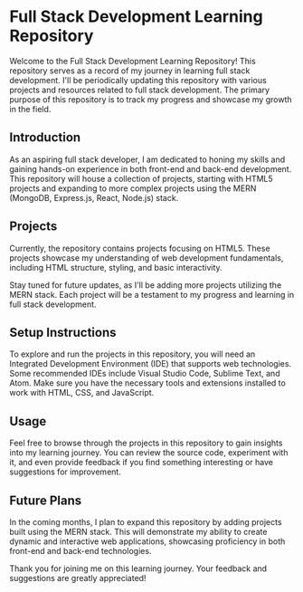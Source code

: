 # Full Stack Development Learning Repository

Welcome to the Full Stack Development Learning Repository! This repository serves as a record of my journey in learning full stack development. I'll be periodically updating this repository with various projects and resources related to full stack development. The primary purpose of this repository is to track my progress and showcase my growth in the field.


## Introduction

As an aspiring full stack developer, I am dedicated to honing my skills and gaining hands-on experience in both front-end and back-end development. This repository will house a collection of projects, starting with HTML5 projects and expanding to more complex projects using the MERN (MongoDB, Express.js, React, Node.js) stack.

## Projects

Currently, the repository contains projects focusing on HTML5. These projects showcase my understanding of web development fundamentals, including HTML structure, styling, and basic interactivity.

Stay tuned for future updates, as I'll be adding more projects utilizing the MERN stack. Each project will be a testament to my progress and learning in full stack development.

## Setup Instructions

To explore and run the projects in this repository, you will need an Integrated Development Environment (IDE) that supports web technologies. Some recommended IDEs include Visual Studio Code, Sublime Text, and Atom. Make sure you have the necessary tools and extensions installed to work with HTML, CSS, and JavaScript.

## Usage

Feel free to browse through the projects in this repository to gain insights into my learning journey. You can review the source code, experiment with it, and even provide feedback if you find something interesting or have suggestions for improvement.

## Future Plans

In the coming months, I plan to expand this repository by adding projects built using the MERN stack. This will demonstrate my ability to create dynamic and interactive web applications, showcasing proficiency in both front-end and back-end technologies.

Thank you for joining me on this learning journey. Your feedback and suggestions are greatly appreciated!
